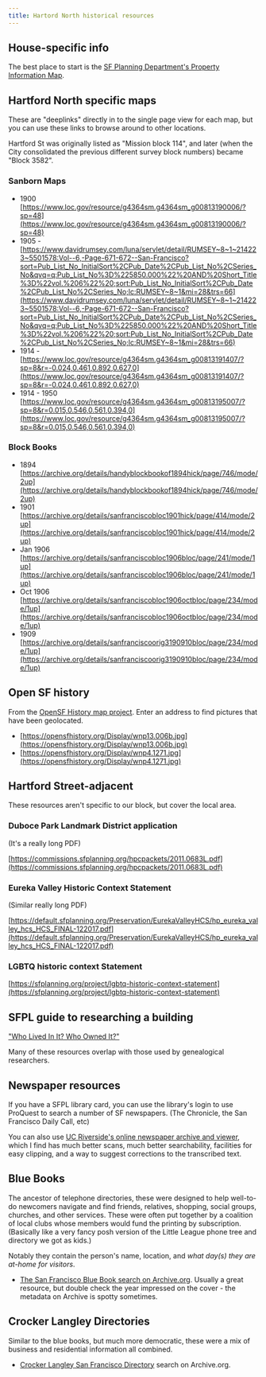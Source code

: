 ```yaml
---
title: Hartord North historical resources
---
```


## House-specific info

The best place to start is the [SF Planning Department's Property Information Map](https://sfplanninggis.org/pim/).

## Hartford North specific maps

These are "deeplinks" directly in to the single page view for each map, but you can use these links to browse around to other locations.

Hartford St was originally listed as "Mission block 114", and later (when the City consolidated the previous different survey block numbers) became "Block 3582".

### Sanborn Maps

- 1900 [https://www.loc.gov/resource/g4364sm.g4364sm_g00813190006/?sp=48](https://www.loc.gov/resource/g4364sm.g4364sm_g00813190006/?sp=48)
- 1905 - [https://www.davidrumsey.com/luna/servlet/detail/RUMSEY~8~1~214223~5501578:Vol--6,-Page-671-672--San-Francisco?sort=Pub_List_No_InitialSort%2CPub_Date%2CPub_List_No%2CSeries_No&qvq=q:Pub_List_No%3D%225850.000%22%20AND%20Short_Title%3D%22vol.%206%22%20;sort:Pub_List_No_InitialSort%2CPub_Date%2CPub_List_No%2CSeries_No;lc:RUMSEY~8~1&mi=28&trs=66](https://www.davidrumsey.com/luna/servlet/detail/RUMSEY~8~1~214223~5501578:Vol--6,-Page-671-672--San-Francisco?sort=Pub_List_No_InitialSort%2CPub_Date%2CPub_List_No%2CSeries_No&qvq=q:Pub_List_No%3D%225850.000%22%20AND%20Short_Title%3D%22vol.%206%22%20;sort:Pub_List_No_InitialSort%2CPub_Date%2CPub_List_No%2CSeries_No;lc:RUMSEY~8~1&mi=28&trs=66)
- 1914 - [https://www.loc.gov/resource/g4364sm.g4364sm_g00813191407/?sp=8&r=-0.024,0.461,0.892,0.627,0](https://www.loc.gov/resource/g4364sm.g4364sm_g00813191407/?sp=8&r=-0.024,0.461,0.892,0.627,0)
- 1914 - 1950 [https://www.loc.gov/resource/g4364sm.g4364sm_g00813195007/?sp=8&r=0.015,0.546,0.561,0.394,0](https://www.loc.gov/resource/g4364sm.g4364sm_g00813195007/?sp=8&r=0.015,0.546,0.561,0.394,0)

### Block Books

- 1894 [https://archive.org/details/handyblockbookof1894hick/page/746/mode/2up](https://archive.org/details/handyblockbookof1894hick/page/746/mode/2up)
- 1901 [https://archive.org/details/sanfranciscobloc1901hick/page/414/mode/2up](https://archive.org/details/sanfranciscobloc1901hick/page/414/mode/2up)
- Jan 1906 [https://archive.org/details/sanfranciscobloc1906bloc/page/241/mode/1up](https://archive.org/details/sanfranciscobloc1906bloc/page/241/mode/1up)
- Oct 1906 [https://archive.org/details/sanfranciscobloc1906octbloc/page/234/mode/1up](https://archive.org/details/sanfranciscobloc1906octbloc/page/234/mode/1up)
- 1909 [https://archive.org/details/sanfranciscoorig3190910bloc/page/234/mode/1up](https://archive.org/details/sanfranciscoorig3190910bloc/page/234/mode/1up)

## Open SF history

From the [OpenSF History map project](https://opensfhistory.org/maps/). Enter an address to find pictures that have been geolocated.

- [https://opensfhistory.org/Display/wnp13.006b.jpg](https://opensfhistory.org/Display/wnp13.006b.jpg)
- [https://opensfhistory.org/Display/wnp4.1271.jpg](https://opensfhistory.org/Display/wnp4.1271.jpg)

## Hartford Street-adjacent

These resources aren't specific to our block, but cover the local area.

### Duboce Park Landmark District application

(It's a really long PDF)

[https://commissions.sfplanning.org/hpcpackets/2011.0683L.pdf](https://commissions.sfplanning.org/hpcpackets/2011.0683L.pdf)

### Eureka Valley Historic Context Statement

(Similar really long PDF)

[https://default.sfplanning.org/Preservation/EurekaValleyHCS/hp_eureka_valley_hcs_HCS_FINAL-122017.pdf](https://default.sfplanning.org/Preservation/EurekaValleyHCS/hp_eureka_valley_hcs_HCS_FINAL-122017.pdf)

### LGBTQ historic context Statement

[https://sfplanning.org/project/lgbtq-historic-context-statement](https://sfplanning.org/project/lgbtq-historic-context-statement)

## SFPL guide to researching a building

["Who Lived In It? Who Owned It?"](https://sfpl.org/locations/main-library/sf-history-center/how-research-san-francisco-building/who-lived-it-who-owned)

Many of these resources overlap with those used by genealogical researchers.

## Newspaper resources

If you have a SFPL library card, you can use the library's login to use ProQuest to search a number of SF newspapers. (The Chronicle, the San Francisco Daily Call, etc)

You can also use [UC Riverside's online newspaper archive and viewer](https://cdnc.ucr.edu/), which I find has much better scans, much better searchability, facilities for easy clipping, and a way to suggest corrections to the transcribed text.

## Blue Books

The ancestor of telephone directories, these were designed to help well-to-do newcomers navigate and find friends, relatives, shopping, social groups, churches, and other services. These were often put together by a coalition of local clubs whose members would fund the printing by subscription. (Basically like a very fancy posh version of the Little League phone tree and directory we got as kids.)

Notably they contain the person's name, location, and _what day(s) they are at-home for visitors_.

- [The San Francisco Blue Book search on Archive.org](https://archive.org/search?query=%22san+francisco+blue+book%22). Usually a great resource, but double check the year impressed on the cover - the metadata on Archive is spotty sometimes.

## Crocker Langley Directories

Similar to the blue books, but much more democratic, these were a mix of business and residential information all combined.

- [Crocker Langley San Francisco Directory](https://archive.org/search?query=%22crocker+langley%22+directory) search on Archive.org.
